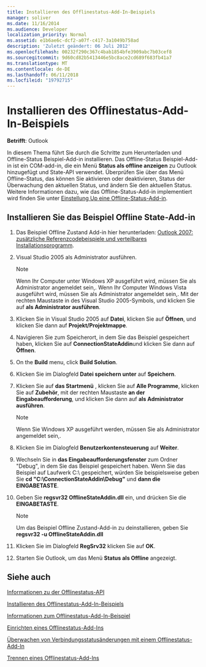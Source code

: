 ```yaml
---
title: Installieren des Offlinestatus-Add-In-Beispiels
manager: soliver
ms.date: 11/16/2014
ms.audience: Developer
localization_priority: Normal
ms.assetid: e1b6ae6c-dcf2-a07f-c417-3a1049b758ad
description: 'Zuletzt geändert: 06 Juli 2012'
ms.openlocfilehash: 00232f290c367c4bab1854bfe3909abc7b03cef8
ms.sourcegitcommit: 9d60cd82b5413446e5bc8ace2cd689f683fb41a7
ms.translationtype: MT
ms.contentlocale: de-DE
ms.lasthandoff: 06/11/2018
ms.locfileid: "19792715"
---
```

# <a name="installing-the-sample-offline-state-add-in"></a>Installieren des Offlinestatus-Add-In-Beispiels

  
  
**Betrifft**: Outlook 
  
In diesem Thema führt Sie durch die Schritte zum Herunterladen und Offline-Status Beispiel-Add-in installieren. Das Offline-Status Beispiel-Add-in ist ein COM-add-in, die ein Menü **Status als offline anzeigen** zu Outlook hinzugefügt und State-API verwendet. Überprüfen Sie über das Menü Offline-Status, das können Sie aktivieren oder deaktivieren, Status der Überwachung den aktuellen Status, und ändern Sie den aktuellen Status. Weitere Informationen dazu, wie das Offline-Status-Add-in implementiert wird finden Sie unter [Einstellung Up eine Offline-Status-Add-in](setting-up-an-offline-state-add-in.md).
  
## <a name="install-the-sample-offline-state-add-in"></a>Installieren Sie das Beispiel Offline State-Add-in

1. Das Beispiel Offline Zustand Add-in hier herunterladen: [Outlook 2007: zusätzliche Referenzcodebeispiele und verteilbares Installationsprogramm](http://www.microsoft.com/en-us/download/details.aspx?id=24102).
    
2. Visual Studio 2005 als Administrator ausführen.
    
    > [!NOTE]
    > Wenn Ihr Computer unter Windows XP ausgeführt wird, müssen Sie als Administrator angemeldet sein,. Wenn Ihr Computer Windows Vista ausgeführt wird, müssen Sie als Administrator angemeldet sein,. Mit der rechten Maustaste in des Visual Studio 2005-Symbols, und klicken Sie auf **als Administrator ausführen**. 
  
3. Klicken Sie in Visual Studio 2005 auf **Datei**, klicken Sie auf **Öffnen**, und klicken Sie dann auf **Projekt/Projektmappe**.
    
4. Navigieren Sie zum Speicherort, in dem Sie das Beispiel gespeichert haben, klicken Sie auf **ConnectionStateAddin**und klicken Sie dann auf **Öffnen**.
    
5. On the **Build** menu, click **Build Solution**.
    
6. Klicken Sie im Dialogfeld **Datei speichern unter** auf **Speichern**.
    
7. Klicken Sie auf **das Startmenü** , klicken Sie auf **Alle Programme**, klicken Sie auf **Zubehör**, mit der rechten Maustaste **an der Eingabeaufforderung**, und klicken Sie dann auf **als Administrator ausführen**.
    
    > [!NOTE]
    > Wenn Sie Windows XP ausgeführt werden, müssen Sie als Administrator angemeldet sein,. 
  
8. Klicken Sie im Dialogfeld **Benutzerkontensteuerung** auf **Weiter**.
    
9. Wechseln Sie in **das Eingabeaufforderungsfenster** zum Ordner "Debug", in dem Sie das Beispiel gespeichert haben. Wenn Sie das Beispiel auf Laufwerk C:\ gespeichert, würden Sie beispielsweise geben Sie **cd "C:\ConnectionStateAddin\Debug"** und **dann die EINGABETASTE**. 
    
10. Geben Sie **regsvr32 OfflineStateAddin.dll** ein, und drücken Sie die **EINGABETASTE**. 
    
    > [!NOTE]
    > Um das Beispiel Offline Zustand-Add-in zu deinstallieren, geben Sie **regsvr32 -u OfflineStateAddin.dll**
  
11. Klicken Sie im Dialogfeld **RegSrv32** klicken Sie auf **OK**.
    
12. Starten Sie Outlook, um das Menü **Status als Offline** angezeigt. 
    
## <a name="see-also"></a>Siehe auch



[Informationen zu der Offlinestatus-API](about-the-offline-state-api.md)
  
[Installieren des Offlinestatus-Add-In-Beispiels](installing-the-sample-offline-state-add-in.md)
  
[Informationen zum Offlinestatus-Add-In-Beispiel](about-the-sample-offline-state-add-in.md)
  
[Einrichten eines Offlinestatus-Add-Ins](setting-up-an-offline-state-add-in.md)
  
[Überwachen von Verbindungsstatusänderungen mit einem Offlinestatus-Add-In](monitoring-connection-state-changes-using-an-offline-state-add-in.md)
  
[Trennen eines Offlinestatus-Add-Ins](disconnecting-an-offline-state-add-in.md)

